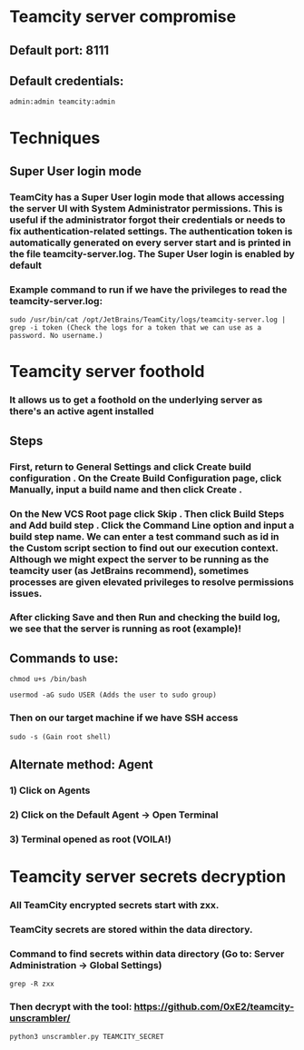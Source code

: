 # Teamcity server compromise

## Default port: 8111

## Default credentials: 

    admin:admin teamcity:admin 

# Techniques

## Super User login mode

### TeamCity has a Super User login mode that allows accessing the server UI with System Administrator permissions. This is useful if the administrator forgot their credentials or needs to fix authentication-related settings. The authentication token is automatically generated on every server start and is printed in the file teamcity-server.log. The Super User login is enabled by default

### Example command to run if we have the privileges to read the teamcity-server.log:

    sudo /usr/bin/cat /opt/JetBrains/TeamCity/logs/teamcity-server.log | grep -i token (Check the logs for a token that we can use as a password. No username.)

# Teamcity server foothold

###  It allows us to get a foothold on the underlying server as there's an active agent installed

## Steps

### First, return to General Settings and click Create build configuration . On the Create Build Configuration page, click Manually, input a build name and then click Create .

### On the New VCS Root page click Skip . Then click Build Steps and Add build step . Click the Command Line option and input a build step name. We can enter a test command such as id in the Custom script section to find out our execution context. Although we might expect the server to be running as the teamcity user (as JetBrains recommend), sometimes processes are given elevated privileges to resolve permissions issues.

### After clicking Save and then Run and checking the build log, we see that the server is running as root (example)!

## Commands to use:

    chmod u+s /bin/bash
 
    usermod -aG sudo USER (Adds the user to sudo group)

### Then on our target machine if we have SSH access 

    sudo -s (Gain root shell)

## Alternate method: Agent

### 1) Click on Agents

### 2) Click on the Default Agent -> Open Terminal

### 3) Terminal opened as root (VOILA!)

# Teamcity server secrets decryption

### All TeamCity encrypted secrets start with zxx.

### TeamCity secrets are stored within the data directory.

### Command to find secrets within data directory (Go to: Server Administration -> Global Settings)

    grep -R zxx

### Then decrypt with the tool: https://github.com/0xE2/teamcity-unscrambler/

    python3 unscrambler.py TEAMCITY_SECRET

